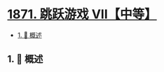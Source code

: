 # [1871. 跳跃游戏 VII【中等】](https://github.com/Tdahuyou/TNotes.leetcode/tree/main/notes/1871.%20%E8%B7%B3%E8%B7%83%E6%B8%B8%E6%88%8F%20VII%E3%80%90%E4%B8%AD%E7%AD%89%E3%80%91)

<!-- region:toc -->

- [1. 📝 概述](#1--概述)

<!-- endregion:toc -->

## 1. 📝 概述
